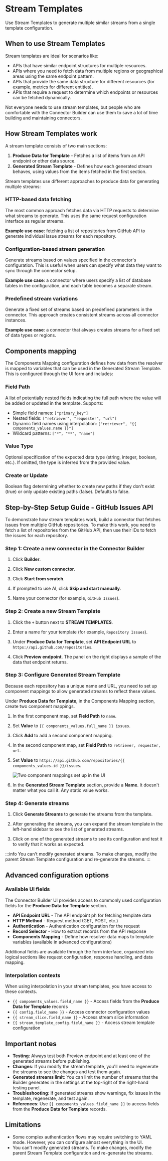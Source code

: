 # Stream Templates

Use Stream Templates to generate multiple similar streams from a single template configuration.

## When to use Stream Templates

Stream templates are ideal for scenarios like:

- APIs that have similar endpoint structures for multiple resources.
- APIs where you need to fetch data from multiple regions or geographical areas using the same endpoint pattern.
- APIs that provide the same data structure for different resources (for example, metrics for different entities).
- APIs that require a request to determine which endpoints or resources can be fetched dynamically.

Not everyone needs to use stream templates, but people who are comfortable with the Connector Builder can use them to save a lot of time building and maintaining connectors.

## How Stream Templates work

A stream template consists of two main sections:

1. **Produce Data for Template** - Fetches a list of items from an API endpoint or other data source.
2. **Generated Stream Template** - Defines how each generated stream behaves, using values from the items fetched in the first section.

Stream templates use different approaches to produce data for generating multiple streams:

### HTTP-based data fetching

The most common approach fetches data via HTTP requests to determine what streams to generate. This uses the same request configuration interface as regular streams.

**Example use case**: fetching a list of repositories from GitHub API to generate individual issue streams for each repository.

### Configuration-based stream generation

Generate streams based on values specified in the connector's configuration. This is useful when users can specify what data they want to sync through the connector setup.

**Example use case**: a connector where users specify a list of database tables in the configuration, and each table becomes a separate stream.

### Predefined stream variations

Generate a fixed set of streams based on predefined parameters in the connector. This approach creates consistent streams across all connector instances.

**Example use case**: a connector that always creates streams for a fixed set of data types or regions.

## Components mapping

The Components Mapping configuration defines how data from the resolver is mapped to variables that can be used in the Generated Stream Template. This is configured through the UI form and includes:

### Field Path

A list of potentially nested fields indicating the full path where the value will be added or updated in the template. Supports:

- Simple field names: `["primary_key"]`
- Nested fields: `["retriever", "requester", "url"]`
- Dynamic field names using interpolation: `["retriever", "{{ components_values.name }}"]`
- Wildcard patterns: `["*", "**", "name"]`

### Value Type

Optional specification of the expected data type (string, integer, boolean, etc.). If omitted, the type is inferred from the provided value.

### Create or Update
Boolean flag determining whether to create new paths if they don't exist (true) or only update existing paths (false). Defaults to false.

## Step-by-Step Setup Guide - GitHub Issues API

To demonstrate how stream templates work, build a connector that fetches issues from multiple GitHub repositories. To make this work, you need to fetch a list of repositories from the GitHub API, then use their IDs to fetch the issues for each repository.

### Step 1: Create a new connector in the Connector Builder

1. Click **Builder**.

2. Click **New custom connector**.

3. Click **Start from scratch**.

4. If prompted to use AI, click **Skip and start manually**.

5. Name your connector (for example, `GitHub Issues`).

### Step 2: Create a new Stream Template

1. Click the `+` button next to **STREAM TEMPLATES**.

2. Enter a name for your template (for example, `Repository Issues`).

3. Under **Produce Data for Template**, set **API Endpoint URL** to `https://api.github.com/repositories`.

4. Click **Preview endpoint**. The panel on the right displays a sample of the data that endpoint returns.

### Step 3: Configure Generated Stream Template

Because each repository has a unique name and URL, you need to set up component mappings to allow generated streams to reflect these values.

Under **Produce Data for Template**, in the Components Mapping section, create two component mappings.

1. In the first component map, set **Field Path** to `name`.

2. Set **Value** to `{{ components_values.full_name }} issues`.

3. Click **Add** to add a second component mapping.

4. In the second component map, set **Field Path** to `retriever, requester, url`.

5. Set **Value** to `https://api.github.com/repositories/{{ components_values.id }}/issues`.

    ![Two component mappings set up in the UI](assets/stream-templates/component-mappings.png)

6. In the **Generated Stream Template** section, provide a **Name**. It doesn't matter what you call it. Any static value works.

### Step 4: Generate streams

1. Click **Generate Streams** to generate the streams from the template.

2. After generating the streams, you can expand the stream template in the left-hand sidebar to see the list of generated streams.

3. Click on one of the generated streams to see its configuration and test it to verify that it works as expected.

:::info
You can't modify generated streams. To make changes, modify the parent Stream Template configuration and re-generate the streams.
:::

## Advanced configuration options

### Available UI fields

The Connector Builder UI provides access to commonly used configuration fields for the **Produce Data for Template** section.

- **API Endpoint URL** - The API endpoint ph for fetching template data
- **HTTP Method** - Request method (GET, POST, etc.)
- **Authentication** - Authentication configuration for the request
- **Record Selector** - How to extract records from the API response
- **Components Mapping** - Define how resolver data maps to template variables (available in advanced configurations)

Additional fields are available through the form interface, organized into logical sections like request configuration, response handling, and data mapping.

### Interpolation contexts

When using interpolation in your stream templates, you have access to these contexts.

- `{{ components_values.field_name }}` - Access fields from the **Produce Data for Template** records
- `{{ config.field_name }}` - Access connector configuration values
- `{{ stream_slice.field_name }}` - Access stream slice information
- `{{ stream_template_config.field_name }}` - Access stream template configuration

## Important notes

- **Testing**: Always test both Preview endpoint and at least one of the generated streams before publishing.
- **Changes**: If you modify the stream template, you'll need to regenerate the streams to see the changes and test them again.
- **Generated streams limit**: You can limit the number of streams that the Builder generates in the settings at the top-right of the right-hand testing panel.
- **Troubleshooting**: If generated streams show warnings, fix issues in the template, regenerate, and test again.
- **References**: Use `{{ components_values.field_name }}` to access fields from the **Produce Data for Template** records.

## Limitations

- Some complex authentication flows may require switching to YAML mode. However, you can configure almost everything in the UI.
- You can't modify generated streams. To make changes, modify the parent Stream Template configuration and re-generate the streams.
